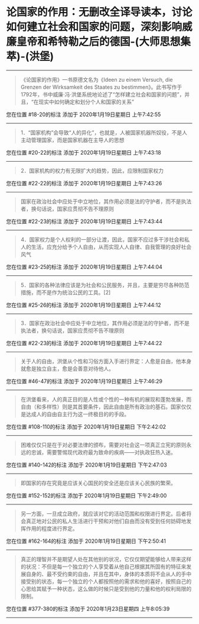 # 论国家的作用：无删改全译导读本，讨论如何建立社会和国家的问题，深刻影响威廉皇帝和希特勒之后的德国-(大师思想集萃)-(洪堡)

---

> 《论国家的作用》一书原德文名为《Ideen zu einem Versuch, die Grenzen der Wirksamkeit des Staates zu bestimmen》。此书写作于1792年，书中威廉·冯·洪堡系统地论述了“怎样建立社会和国家的问题”，并且，“在现实中如何确定和划分个人和国家的关系”

您在位置 #18-20的标注 添加于 2020年1月19日星期日 上午7:42:55

---

> 1．“国家机构”会导致“人的异化”，也就是，人被国家机器所奴役，不是人主动管理国家，而是国家机器在主导人的思想

您在位置 #20-22的标注 添加于 2020年1月19日星期日 上午7:43:18

---

> 2．国家机构的权力有无限扩大的趋势，因此，应限制国家权力

您在位置 #22-22的标注 添加于 2020年1月19日星期日 上午7:43:26

---

> 国家在政治社会中应处于中立地位，其作用必须是法的守护者，而不是执法者，换句话说，国家应贯彻不告不理原则

您在位置 #22-23的标注 添加于 2020年1月19日星期日 上午7:43:44

---

> 4．国家权力是个人权利的一部分让渡，因此，国家不应过多干涉社会和私人的生活，应充分给予个人自由，从而实现人人自律、自我管理的良好社会风气

您在位置 #23-25的标注 添加于 2020年1月19日星期日 上午7:44:04

---

> 5．国家的各种法律应该是为社会和公民服务，并且，主要是穷尽各种防范措施，而不是作为统治公民的工具。[2]

您在位置 #25-26的标注 添加于 2020年1月19日星期日 上午7:44:12

---

> 3．国家在政治社会中应处于中立地位，其作用必须是法的守护者，而不是执法者，换句话说，国家应贯彻不告不理原则

您在位置 #22-23的标注 添加于 2020年1月19日星期日 上午7:44:22

---

> 关于人的自由，洪堡从个性和习俗方面入手进行界定：人愈是自由，他本身就愈是独立自主，愈是会善意对待他人。

您在位置 #46-47的标注 添加于 2020年1月19日星期日 上午7:46:29

---

> 在洪堡看来，人的真正目的是人性或个性的一种有机的展现和蓬勃发展，而自由（和多样性）则是其首要条件，因此自由是所有政治的基石。国家仅仅是达成人的自由自主行为这一终极目的的手段。

您在位置 #108-110的标注 添加于 2020年1月19日星期日 下午2:42:02

---

> 困难仅仅只是在于对必要法律的颁布，需要对社会这一项真正立宪的原则永远的忠诚，需要警惕现代政府最为致命的疾病——对执政狂热入迷。

您在位置 #140-142的标注 添加于 2020年1月19日星期日 下午2:47:03

---

> 即国家的存在究竟是应该关心国民的安全还是应该关心民族的繁荣。

您在位置 #152-152的标注 添加于 2020年1月19日星期日 下午2:49:00

---

> 另一方面，一旦成立政府，就应该对它的活动范围和权限进行界定。后者将会真正地对公民的私人生活进行干预和对他们自由而没有受到任何妨碍地发挥作用的程度进行界定。

您在位置 #162-164的标注 添加于 2020年1月19日星期日 下午2:50:41

---

> 真正的理智并不是期望人处在其他别的状况，它仅仅期望能够给人带来这样的状况：不但是每一个独立的个人享受着从他自己根据其所固有的特征来发展自身的、最不受约束的自由，并且在其中，身体的本质将不会从人的手中接受别的状态，每一个独立的个人都按照他的需求和他的喜好，按照自己的心思给其赋予一种状态，这么做的时候只是受到他的力量和他的权利局限的限制。

您在位置 #377-380的标注 添加于 2020年1月23日星期四 上午8:05:39

---

